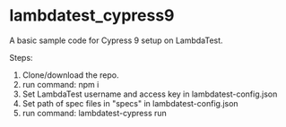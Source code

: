 # lambdatest_cypress9
A basic sample code for Cypress 9 setup on LambdaTest.

Steps:

1) Clone/download the repo.
2) run command: npm i
3) Set LambdaTest username and access key in lambdatest-config.json
4) Set path of spec files in "specs" in lambdatest-config.json
5) run command: lambdatest-cypress run
